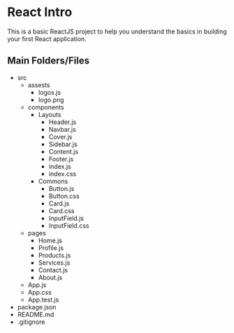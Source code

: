 # React Intro
This is a basic ReactJS project to help you understand the basics in building your first React application.

## Main Folders/Files
- src
    - assests
        - logos.js
        - logo.png
    - components
        - Layouts
            - Header.js
            - Navbar.js
            - Cover.js
            - Sidebar.js
            - Content.js
            - Footer.js
            - index.js
            - index.css
        - Commons
            - Button.js
            - Button.css
            - Card.js
            - Card.css
            - InputField.js
            - InputField.css
    - pages
        - Home.js
        - Profile.js
        - Products.js
        - Services.js
        - Contact.js
        - About.js
    - App.js
    - App.css
    - App.test.js
- package.json
- README.md
- .gitignore

